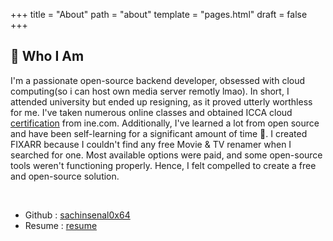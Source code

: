 +++
title = "About"
path = "about"
template = "pages.html"
draft = false
+++
<br>

## 👤 Who I Am

I'm a passionate open-source backend developer, obsessed with cloud computing(so i can host own media server remotly lmao). In short, I attended university but ended up resigning, as it proved utterly worthless for me. I've taken numerous online classes and obtained ICCA cloud [certification](https://certs.ine.com/7bb6bdb9-d509-4ab9-a46a-0143271d89b6) from ine.com. Additionally, I've learned a lot from open source and have been self-learning for a significant amount of time 📖. I created FIXARR because I couldn't find any free Movie & TV renamer when I searched for one. Most available options were paid, and some open-source tools weren't functioning properly. Hence, I felt compelled to create a free and open-source solution.

<br>

- Github : [sachinsenal0x64](https://github.com/sachinsenal0x64)
- Resume : [resume](https://index.401658.xyz/Sachin-Senal-Resume-V3.pdf)
